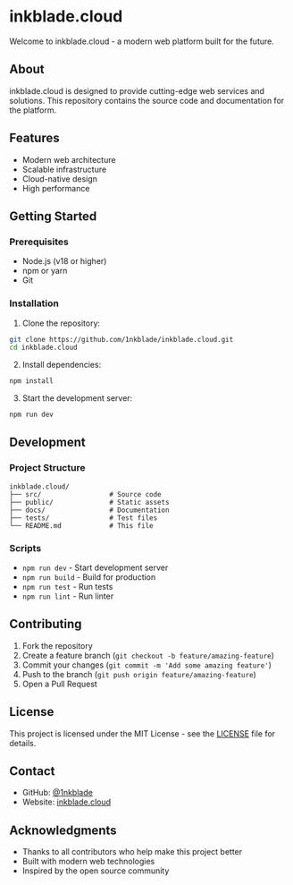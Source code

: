 # inkblade.cloud

Welcome to inkblade.cloud - a modern web platform built for the future.

## About

inkblade.cloud is designed to provide cutting-edge web services and solutions. This repository contains the source code and documentation for the platform.

## Features

- Modern web architecture
- Scalable infrastructure
- Cloud-native design
- High performance

## Getting Started

### Prerequisites

- Node.js (v18 or higher)
- npm or yarn
- Git

### Installation

1. Clone the repository:
```bash
git clone https://github.com/1nkblade/inkblade.cloud.git
cd inkblade.cloud
```

2. Install dependencies:
```bash
npm install
```

3. Start the development server:
```bash
npm run dev
```

## Development

### Project Structure

```
inkblade.cloud/
├── src/                 # Source code
├── public/              # Static assets
├── docs/                # Documentation
├── tests/               # Test files
└── README.md            # This file
```

### Scripts

- `npm run dev` - Start development server
- `npm run build` - Build for production
- `npm run test` - Run tests
- `npm run lint` - Run linter

## Contributing

1. Fork the repository
2. Create a feature branch (`git checkout -b feature/amazing-feature`)
3. Commit your changes (`git commit -m 'Add some amazing feature'`)
4. Push to the branch (`git push origin feature/amazing-feature`)
5. Open a Pull Request

## License

This project is licensed under the MIT License - see the [LICENSE](LICENSE) file for details.

## Contact

- GitHub: [@1nkblade](https://github.com/1nkblade)
- Website: [inkblade.cloud](https://inkblade.cloud)

## Acknowledgments

- Thanks to all contributors who help make this project better
- Built with modern web technologies
- Inspired by the open source community